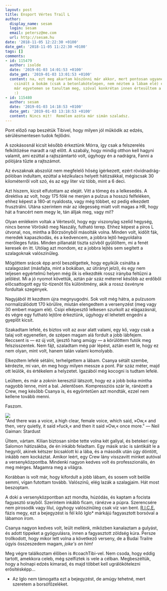 ```yaml
---
layout: post
title: Ensport Vértes Trail L
author:
  display_name: sesam
  login: sesam
  email: petersz@me.com
  url: http://sesam.hu
date: '2018-11-05 12:22:30 +0100'
date_gmt: '2018-11-05 11:22:30 +0100'
tags: []
comments:
- id: 115479
  author: isolde
  date: '2019-01-03 14:01:53 +0100'
  date_gmt: '2019-01-03 13:01:53 +0100'
  content: na, ezt meg akartam köszönni már akkor, mert pontosan ugyanekkor ugyanilyet
    csinált a bokám (csak a betonlakótelepen, nem néztem a lábam elé) és a traumatológiát
    már egyetemen se tanultam meg, szóval konkrétan innen értesültem a teendőkről
    :)
- id: 115480
  author: sesam
  date: '2019-01-03 14:18:53 +0100'
  date_gmt: '2019-01-03 13:18:53 +0100'
  content: Nincs mit!  Remélem azóta már simán szaladsz.
---
```


Pont előző nap beszétük Tibivel, hogy milyen jól működik az edzés, sérülésmentesen tudok fejlődni.

A szokásosnál kicsit később érkeztünk Mórra, így csak a felszerelés felkötözése maradt a rajt előtt. A szabály, hogy mindig otthon kell hagyni valamit, ami ezúttal a rajtszámtartó volt, úgyhogy én a nadrágra, Fanni a pólójára tűzte a rajtszámot. 

Az évszaknak abszolút nem megfelelő hőség ígérkezett, ezért rövidnadrág-pólóban indultam, ezúttal a kézikulacs helyett hátizsákkal, mégiscsak 30 kilométerről volt szó, és az egy liter víz több, mint a 6 deci.

Azt hiszem, kicsit elfutottam az elejét. Vitt a tömeg és a lelkesedés. A direktíva az volt, hogy 175 fölé ne menjen a pulzus a hosszú felfeléken, ehhez képest a 180-at nyaldosta, vagy még többet, ez pedig elkezdett frusztrálni. Utána szerintem már az idegesség miatt volt magas a HR, hogy hát a francért nem megy le, tán álljak meg, vagy mi!?

Olyan emlékeim voltak a Vértesről, hogy egy viszonylag szelíd hegység, nincs benne Vöröskő meg Naszály, futható terep. Ehhez képest a piros L útvonal, nos, mintha a Börzsönyből másolták volna. Minden volt, kidőlt fák, meredek kapaszkodás, és a kedvencem, a jobbra lejtő hegyoldalra merőleges futás. Minden pillanatát tiszta szívből gyűlöltem, mi a fenét keresek én itt. Utólag azt mondom, ez a jobbra lejtés sem segített a szalagoknak valószínűleg.

Mögöttem srácok épp arról beszélgettek, hogy egyikük csinálta a szalagozást (másfajta, mint a bokában, az útirányt jelzi), és egy nem teljesen egyértelmű helyen még ők is elkezdték rossz irányba feltűzni a jelölést. Mi a jó nyomot követtük, aztán pár száz méterrel később az erdőből előcsattogott egy tíz-tizenöt fős különítmény, akik a rossz ösvényre fordultak szegények.

Nagyjából itt kezdtem újra megnyugodni. Sok volt még hátra, a pulzusom normalizálódott 170 körülire, miután elengedtem a versenyzést (meg vagy 30 embert magam elé). Csipi elképesztő lelkesen szurkolt az elágazásnál, és végre egy futható lejtőre érkeztünk, úgyhogy el lehetett engedni a gyeplőt kicsit.

Szakadtam lefelé, és biztos volt az avar alatt valami, egy kő, vagy csak a talaj volt egyenetlen, de szépen magam alá fordult a jobb lábfejem. Reccsent is — ez új volt, ijesztő hang amúgy — a körülöttem futók meg felszisszentek. Nem fájt, szaladtam még pár lépést, aztán esett le, hogy ez nem olyan, mint volt, hanem talán valami komolyabb.

Elkezdtem lefelé sétálni, terhelgettem a lábam. Csanya sétált szembe, kérdezte, mi van, én meg hogy milyen messze a pont. Pár száz méter, majd ott leülök, és értékelem a helyzetet. Igazából még kocogni is tudtam lefelé.

Leültem, és már a zoknin keresztül látszott, hogy ez a jobb boka mintha nagyobb lenne, mint a bal. Jelentősen. Kompressziós szár le, ránézett a Crew, meg később Csanya is, és egyöntetűen azt mondták, ezzel nem kellene tovább menni.

Faszom.

![](https://sesam.hu/wp-content/uploads/2018/11/IMG_0049.jpeg)  
"And there was a voice, a high clear, female voice, which said, »Ow,« and then, very quietly, it said »fuck,« and then it said »Ow,« once more." — Neil Gaiman: Stardust 

Ültem, vártam. Kilian biztosan sínbe tette volna két gallyal, és betekeri egy Salomon hátizsákba, de én inkább feladtam. Egy másik srác is sántikált le a hegyről, akinek kétszer bicsaklott ki a lába, és a második után úgy döntött, inkább nem kockáztat. Amikor leért, egy Crew lány visszavitt minket autóval a versenyközpontba. Mindenki nagyon kedves volt és professzionális, én meg mérges. Magamra meg a világra.

Korábban is volt már, hogy kifordult a jobb lábam, és sosem volt belőle semmi, vígan futottam tovább. Valószínű, elég lazák a szalagjaim. Hát most beszoptam.

A doki a versenyközpontban azt mondta, húzódás, és kaptam a focista fagyasztó srayből. Szerintem inkább ficam, ránézve a púpra. Szerencsére nem pirosodik vagy lilul, úgyhogy valószínűleg csak víz van bent. [R.I.C.E.](https://www.webmd.com/first-aid/rice-method-injuries#1) fázis megy, ezt a bejegyzést is fél kiló Iglo* márkájú fagyasztott borsóval a lábamon írom.

Csanya nagyon kedves volt, leült mellénk, miközben kanalaztam a gulyást, és adott tippeket a gyógyulásra, innen a fagyasztott zöldség kúra. Persze trollkodott, hogy mikor lett volna a következő verseny, de a Budai Trailre úgyis összeszedem magam, _joke's on him!_

Meg végre találkoztam élőben is #coachTibi-vel. Nem csoda, hogy eddig tartott, amekkora celeb, még szelfiztek is vele a célban. Megbeszéltük, hogy a holnapi edzés kimarad, és majd többet kell ugrálókötelezni erősítésképp…

* Az Iglo nem támogatta ezt a bejegyzést, de amúgy tehetné, mert szeretem a borsófőzeléket.
